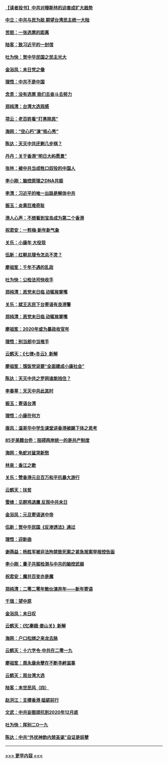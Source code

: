 #### [【读者投书】中共对穆斯林的迫害成扩大趋势](../pages/nsc993/n11791371.md?t=01150102) 
#### [中立：中共与民为敌 期望台湾民主统一大陆](../pages/nsc993/n11790392.md?t=01150102) 
#### [苦胆：一张选票的距离](../pages/nsc993/n11788914.md?t=01150102) 
#### [陆客：致习近平的一封信](../pages/nsc993/n11788867.md?t=01150102) 
#### [吐为快：贺中华民国之民主光大](../pages/nsc993/n11788618.md?t=01150102) 
#### [金浴凤：末日党之像](../pages/nsc993/n11787475.md?t=01150102) 
#### [理悟：中共不是中国](../pages/nsc993/n11787463.md?t=01150102) 
#### [念贲：没有选票  我们去奋斗去努力](../pages/nsc993/n11787398.md?t=01150102) 
#### [郑纯清：台湾大选观感](../pages/nsc993/n11786210.md?t=01150102) 
#### [项云：老百姓看“打黑除恶”](../pages/nsc993/n11785398.md?t=01150102) 
#### [海网：“空心朽”演“核心秀”](../pages/nsc993/n11783874.md?t=01150102) 
#### [陈达：天灭中共还剩几步棋？](../pages/nsc993/n11783719.md?t=01150102) 
#### [丹丹：关于香港“明日大屿愿景”](../pages/nsc993/n11783273.md?t=01150102) 
#### [张林：被中共当成牲口奴役的中国人](../pages/nsc993/n11782397.md?t=01150102) 
#### [李小刚：脑控原理之DNA共振](../pages/nsc993/n11780962.md?t=01150102) 
#### [李清：习近平的唯一出路是解体中共](../pages/nsc993/n11780866.md?t=01150102) 
#### [振玉：炎黄巨难奇耻](../pages/nsc993/n11779632.md?t=01150102) 
#### [港人心声：不想看到宝岛成为第二个香港](../pages/nsc993/n11778817.md?t=01150102) 
#### [祝君安：一剪梅‧新年新气象](../pages/nsc993/n11776340.md?t=01150102) 
#### [关乐：小康年 大役现](../pages/nsc993/n11774213.md?t=01150102) 
#### [伍新：红朝总理令怎总不灵？](../pages/nsc993/n11770813.md?t=01150102) 
#### [廖祖笙：千年不遇的乱政](../pages/nsc993/n11770373.md?t=01150102) 
#### [吐为快：公检法司快收手](../pages/nsc993/n11770359.md?t=01150102) 
#### [郑纯清：恶党末日临 动辄挨掌嘴](../pages/nsc993/n11769912.md?t=01150102) 
#### [关乐：就王志民下台寄语有良港警](../pages/nsc993/n11769903.md?t=01150102) 
#### [郑纯清：恶党末日临 动辄挨掌嘴](../pages/nsc993/n11769356.md?t=01150102) 
#### [廖祖笙：2020年或为暴政收官年](../pages/nsc993/n11768216.md?t=01150102) 
#### [理悟：别当郎中当推手](../pages/nsc993/n11768243.md?t=01150102) 
#### [云鹤天：《七律▪冬云》新解](../pages/nsc993/n11768204.md?t=01150102) 
#### [廖祖笙：饿饭党说要“全面建成小康社会”](../pages/nsc993/n11767482.md?t=01150102) 
#### [陈达：天灭中共之罗网谁能挡住？](../pages/nsc993/n11767465.md?t=01150102) 
#### [李春草：天灭中共此其时](../pages/nsc993/n11767452.md?t=01150102) 
#### [振玉：寄语台湾](../pages/nsc993/n11767432.md?t=01150102) 
#### [理悟：小康在何方](../pages/nsc993/n11767394.md?t=01150102) 
#### [唐风：温哥华中学生课堂讲香港被踢下体之思考](../pages/nsc993/n11766848.md?t=01150102) 
#### [85岁美籍台侨：阻碍两岸统一的是共产制度](../pages/nsc993/n11765043.md?t=01150102) 
#### [海网：龟蛇对鼠哭新愁](../pages/nsc993/n11764895.md?t=01150102) 
#### [林泉：香江之歌](../pages/nsc993/n11764415.md?t=01150102) 
#### [关乐：赞香港元旦百万和平抗暴大游行](../pages/nsc993/n11764382.md?t=01150102) 
#### [云鹤天：扶贫](../pages/nsc993/n11764245.md?t=01150102) 
#### [雪绮：见群鸡退鹰  反观中共末日](../pages/nsc993/n11762112.md?t=01150102) 
#### [金浴凤：元旦寄语迷中帝](../pages/nsc993/n11761788.md?t=01150102) 
#### [伍新：贺中华民国《反渗透法》通过](../pages/nsc993/n11761994.md?t=01150102) 
#### [理悟：迎新曲](../pages/nsc993/n11761152.md?t=01150102) 
#### [谢燕益：杨胜军被非法拘禁致死案之紧急报案举报控告函](../pages/nsc993/n11756134.md?t=01150102) 
#### [李小刚：量子共振检测与中共的脑控武器](../pages/nsc993/n11754518.md?t=01150102) 
#### [祝君安：魔共百变亦是魔](../pages/nsc993/n11754469.md?t=01150102) 
#### [郑纯清：二零二零年散伙演弃年——新年寄语](../pages/nsc993/n11754195.md?t=01150102) 
#### [千瑞：望中原](../pages/nsc993/n11754159.md?t=01150102) 
#### [金浴凤：末日叹](../pages/nsc993/n11752359.md?t=01150102) 
#### [云鹤天：《忆秦娥‧娄山关》新解](../pages/nsc993/n11752348.md?t=01150102) 
#### [海网：户口松绑之来龙去脉](../pages/nsc993/n11752328.md?t=01150102) 
#### [云鹤天：十六字令‧中共在二零一九](../pages/nsc993/n11752305.md?t=01150102) 
#### [廖祖笙：周永康余孽在不断寻衅滋事](../pages/nsc993/n11751013.md?t=01150102) 
#### [云鹤天：观台湾大选](../pages/nsc993/n11751007.md?t=01150102) 
#### [陆客：末世民风（四）](../pages/nsc993/n11749203.md?t=01150102) 
#### [赵洪江：支撑香港 砥砺前行](../pages/nsc993/n11748482.md?t=01150102) 
#### [文武：中共妄图顽抗到2020年12月底](../pages/nsc993/n11748446.md?t=01150102) 
#### [吐为快：挥别二O一九](../pages/nsc993/n11748411.md?t=01150102) 
#### [陈达：中共“外扰神韵内禁圣诞”自证是妖孽](../pages/nsc993/n11748226.md?t=01150102) 

----
#### [ >>> 更早内容 <<< ](../indexes/nsc993-earlier.md)
